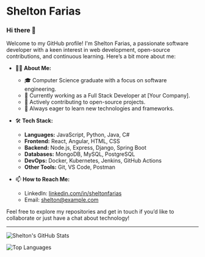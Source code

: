 # <span style=";">Shelton Farias</span>

### <span style=";">Hi there 👋</span>

<span style=";">Welcome to my GitHub profile! I'm Shelton Farias, a passionate software developer with a keen interest in web development, open-source contributions, and continuous learning. Here’s a bit more about me:</span>

- 🧑‍💻 **<span style=";">About Me:</span>**
  - 🎓 <span style=";">Computer Science graduate with a focus on software engineering.</span>
  - 💼 <span style=";">Currently working as a Full Stack Developer at [Your Company].</span>
  - 🚀 <span style=";">Actively contributing to open-source projects.</span>
  - 🌱 <span style=";">Always eager to learn new technologies and frameworks.</span>

- 🛠 **<span style=";">Tech Stack:</span>**
  - **<span style=";">Languages:</span>** <span style=";">JavaScript, Python, Java, C#</span>
  - **<span style=";">Frontend:</span>** <span style=";">React, Angular, HTML, CSS</span>
  - **<span style=";">Backend:</span>** <span style=";">Node.js, Express, Django, Spring Boot</span>
  - **<span style=";">Databases:</span>** <span style=";">MongoDB, MySQL, PostgreSQL</span>
  - **<span style=";">DevOps:</span>** <span style=";">Docker, Kubernetes, Jenkins, GitHub Actions</span>
  - **<span style=";">Other Tools:</span>** <span style=";">Git, VS Code, Postman</span>

- 📫 **<span style=";">How to Reach Me:</span>**
  - <span style=";">LinkedIn: [linkedin.com/in/sheltonfarias](https://www.linkedin.com/in/sheltonfarias)</span>
  - <span style=";">Email: [shelton@example.com](mailto:shelton@example.com)</span>



<span style=";">Feel free to explore my repositories and get in touch if you’d like to collaborate or just have a chat about technology!</span>

---

![Shelton's GitHub Stats](https://github-readme-stats.vercel.app/api?username=SheltonFarias&show_icons=true&theme=radical)

![Top Languages](https://github-readme-stats.vercel.app/api/top-langs/?username=SheltonFarias&layout=compact&theme=radical)